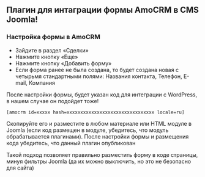 ## Плагин для интаграции формы AmoCRM в CMS Joomla!

### Настройка формы в AmoCRM

* Зайдите в раздел «Сделки»
* Нажмите кнопку «Еще»
* Нажмите кнопку «Добавить форму»
* Если форма ранее не была создана, то будет создана новая с четырьмя стандартными полями: Названия контакта, Телефон, E-mail, Компания

После настройки формы, будет указан код для интеграции с WordPress, в нашем случае он подойдет тоже!
```
[amocrm id=xxxxx hash=xxxxxxxxxxxxxxxxxxxxxxxxxxxxxxxx locale=ru]
```
Скопируйте его и разместите в любом материале или HTML модуле в Joomla (если код размещен в модуле, убедитесь, что модуль обрабатывается плагинами). 
После настройки формы и размещения кода убедитесь, что данный плагин опубликован

Такой подход позволяет правильно разместить форму в коде страницы, минуя фильтры Joomla (да их можно выключить, но это не безопасно для сайта)
